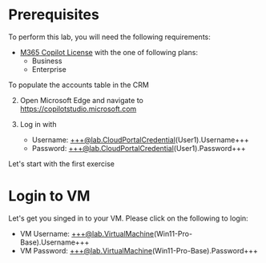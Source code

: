 # Prerequisites

To perform this lab, you will need the following requirements:

- [M365 Copilot License](https://www.microsoft.com/en-us/microsoft-365/copilot#plans) with the one of following plans:
  - Business
  - Enterprise


To populate the accounts table in the CRM

2. Open Microsoft Edge and navigate to <https://copilotstudio.microsoft.com>
3. Log in with

   - Username: +++@lab.CloudPortalCredential(User1).Username+++
   - Password: +++@lab.CloudPortalCredential(User1).Password+++

Let's start with the first exercise


# Login to VM

Let's get you singed in to your VM. Please click on the following to login:

- VM Username: +++@lab.VirtualMachine(Win11-Pro-Base).Username+++
- VM Password: +++@lab.VirtualMachine(Win11-Pro-Base).Password+++
